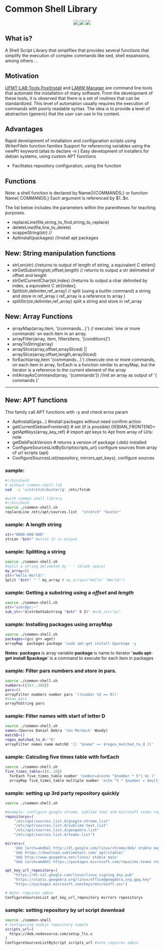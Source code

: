 # Common Shell Library
<p align="center">
	  <a href="https://github.com/dosza/common-shell-lib/archive/master.zip"><img src="https://img.shields.io/badge/Release-v0.3.0-green"/> </a><img src="https://img.shields.io/badge/language-shell-blue"/> <a href="https://github.com/dosza/common-shell-lib/LICENSE.md"><img src="https://img.shields.io/github/license/dosza/common-shell-lib"/></a>
</p>

What is?
---
A  Shell Script Library that simplifies  that provides several functions that simplify the execution of complex commands like sed, shell expansions, among others ...

Motivation 
---
[UFMT-LAB-Tools](https://github.com/DanielOliveiraSouza/ufmt-cua-lab-tools),[PostInstall](https://github.com/DanielOliveiraSouza/Linux-PostInstall) and [LAMW Manager](https://github.com/DanielOliveiraSouza/LAMW4Linux-installer) are command line tools that automate the installation of many software.
From the development of these tools, it is observed that there is a set of routines that can be standardized.
This level of automation usually requires the execution of commands with poorly readable syntax. 
The idea is to provide a level of abstraction (generic) that the *user* can use in his context.

Advantages
---
Rapid development of installation and configuration scripts using WriterFileln function families
Support for referencing variables using the newPtr keyword (alias to declare -n )
Easy development of installers for debian systems, using custom APT functions
+ Facilitates repository configuration, using the function

Functions
---
Note: a shell function is declared by Name(){COMMANDS;} or function Name{ COMMANDS;}
Each argument is referenced by \$1..\$n.

The list below includes the parameters within the parentheses for teaching purposes.
+ replaceLine(file,string_to_find,string_to_replace)
+ deleteLine(file,line_to_delete)
+ scappeString(str) //
+ AptInstall(packages) //install apt packages

New: String manipulation functions
---
+ strLen(str) //returns to output of length of string, a equivalent C strlen()
+ strGetSubstring(str,offset,length) // returns to output a str delimeted of offset and lenght
+ strGetCurrentChar(str,index) //returns to output a char delimited by index, a equivalent C str[index];
+ Split(str,delimiter,ref_array) // split (using a builtin command) a string and store in ref_array ( ref_array is a reference to array )
+ splitStr(str,delimiter,ref_array) split a string and store in ref_array

New: Array Functions
---
+ arrayMap(array,item, '{commands...}') // executes 'one or more commands' on each item in an array.
+ arrayFilter(array, item, filtersItens, '[conditions]')
+ arrayToString(array)
+ arraySlice(array,offset,arraySliced) || arraySlice(array,offset,length,arraySliced)
+ forEach(array,item '{commands...}') //execute one or more commands, on each item in array, forEach is a function similar to arrayMap, but the iterator is a reference to the current element of the array
+	initArrayAsCommand(array, '{commands'}) //init an array as output of '{ commands }'
---


New: APT functions
---
This family call APT functions with -y and check erros param
+ AptInstall(args...) #install packages without need confirm action
+ getCurrentDebianFrontend() # set (if is possible) DEBIAN_FRONTEND=
+ getAptKeys(array_key_ref) # import apt keys to Apt from array of Urls: note
+ getDebPackVersion # returns a version of package  (.deb) installed
+ ConfigureSourcesListByScript(scripts_url) configure sources from array of url scripts (apt)
+ ConfigureSourcesList(repository, mirrors,apt_keys), configure sources


### sample:

```bash
#!/bin/bash 
# without common-shell-lib
sed  -i 's/stretch/buster/g' /etc/fstab

#with common shell library
#!/bin/bash
source ./common-shell.sh
replaceLine /etc/apt/sources.list  "stretch" "buster" 

  ```	
### sample: A length string
```bash
str="0000-000-000"
strLen "$str" #write 12 in output
```

### sample: Splitting a string 

```bash
source ./common-shell.sh
#split a string delimeted by ' ' (blank space)
my_array=()
str="Hello World!"
Split "$str" " " my_array # my_array=("Hello" "World!")
```

### sample: Getting a substring using a *offset* and *length*
```bash
source ./common-shell.sh
str="user@pc:~"
sub_str="$(strGetSubstring "$str" 5 2)" #sub_str="pc"
```

### sample: Installing packages using arrayMap
```bash
source ./common-shell.sh
packages=(gcc g++ wget)
arrayMap  packages package 'sudo apt-get install $package -y
```
**Notes**:
**packages** is array variable
**package** is name to iterator
'**sudo apt-get install $package**'  is a command to execute for each item in packages


### sample: Filter pars numbers and store in pars.
```bash
source ./common-shell.sh
numbers=({357..368})
pars=()
arrayFilter numbers number pars '((number %2 == 0))'
#show pars
arrayToString pars
```

### sample: Filter names with start of letter D
```bash
source ./common-shell.sh
names=(Davros Daniel Debra 'Yan Mordock' Woody)
matchD=()
regex_matched_to_d='^D'
arrayFilter names name matchD '[[ "$name" =~ $regex_matched_to_d ]]'
```

### sample: Calculing five times table with forEach
```bash
source ./common-shell.sh
five_times_table=({0..10})
  forEach five_times_table number 'number=$(echo "$number * 5"| bc )'
  arrayMap five_times_table multiple number 'echo "5 * $number = $multiple"' #printing five times table
```

### sample: setting up 3rd party repository quickly

```bash
source ./common-shell.sh

#example: configure google chrome, sublime text and microsoft teams repository!
repositorys=(
	"/etc/apt/sources.list.d/google-chrome.list"
	"/etc/apt/sources.list.d/sublime-text.list"
	"/etc/apt/sources.list.d/geogebra.list"
	"/etc/apt/sources.list.d/teams.list")

mirrors=(
	'deb [arch=amd64] http://dl.google.com/linux/chrome/deb/ stable main' 
	'deb https://download.sublimetext.com/ apt/stable/' 
	'deb http://www.geogebra.net/linux/ stable main'   
	"deb [arch=amd64] https://packages.microsoft.com/repos/ms-teams stable main")

apt_key_url_repository=(
	"https://dl-ssl.google.com/linux/linux_signing_key.pub"
	"https://static.geogebra.org/linux/office@geogebra.org.gpg.key"
	"https://packages.microsoft.com/keys/microsoft.asc")

# Note: requires admin
ConfigureSourcesList apt_key_url_repository mirrors repositorys
```

### sample: setting repository by url script download
```bash
source ./common-shell
# Configuring nodejs repository sample
scripts_url=(
  https://deb.nodesource.com/setup_lts.x 
)
ConfigureSourcesListByScript scripts_url #note requires admin 
